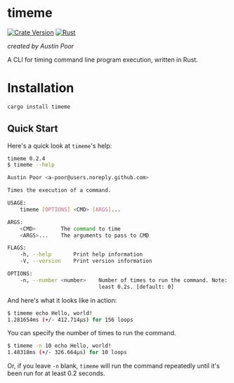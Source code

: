 # timeme

[![Crate Version](https://img.shields.io/crates/v/timeme.svg)](https://crates.io/crates/timeme) 
[![Rust](https://github.com/a-poor/timeme/actions/workflows/rust-test.yml/badge.svg?branch=main)](https://github.com/a-poor/timeme/actions/workflows/rust-test.yml)

_created by Austin Poor_

A CLI for timing command line program execution, written in Rust.

# Installation

```bash
cargo install timeme
```

## Quick Start

Here's a quick look at `timeme`'s help:

```bash
timeme 0.2.4
$ timeme --help

Austin Poor <a-poor@users.noreply.github.com>

Times the execution of a command.

USAGE:
    timeme [OPTIONS] <CMD> [ARGS]...

ARGS:
    <CMD>        The command to time
    <ARGS>...    The arguments to pass to CMD

FLAGS:
    -h, --help       Print help information
    -V, --version    Print version information

OPTIONS:
    -n, --number <number>    Number of times to run the command. Note: Set to <= 0 to run for at
                             least 0.2s. [default: 0]
```

And here's what it looks like in action:

```bash
$ timeme echo Hello, world!
1.281654ms (+/- 412.714µs) for 156 loops
```

You can specify the number of times to run the command.

```bash
$ timeme -n 10 echo Hello, world!
1.48318ms (+/- 326.664µs) for 10 loops
```

Or, if you leave `-n` blank, `timeme` will run the command repeatedly until
it's been run for at least 0.2 seconds.

